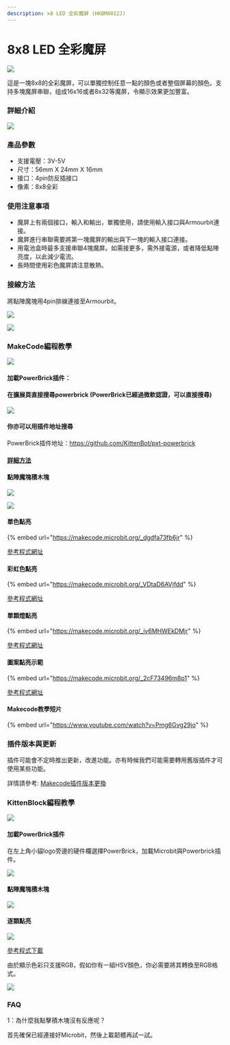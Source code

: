 ```yaml
---
description: x8 LED 全彩魔屏 (HKBM8012J)
---
```


# 8x8 LED 全彩魔屏

![](https://kittenbothk.readthedocs.io/en/latest/\_images/11\_04.png)

這是一塊8x8的全彩魔屏，可以單獨控制任意一點的顏色或者整個屏幕的顏色。支持多塊魔屏串聯，组成16x16或者8x32等魔屏，令顯示效果更加豐富。

### 詳細介紹

![](https://kittenbothk.readthedocs.io/en/latest/\_images/11\_03.png)

### 產品參數

* 支援電壓：3V-5V
* 尺寸：56mm X 24mm X 16mm
* 接口：4pin防反插接口
* 像素：8x8全彩

### 使用注意事項

* 魔屏上有兩個接口，輸入和輸出，單獨使用，請使用輸入接口與Armourbit連接。
* 魔屏進行串聯需要將第一塊魔屏的輸出與下一塊的輸入接口連接。
* 用電池盒時最多支援串聯4塊魔屏。如需接更多，需外接電源，或者降低點陣亮度，以此減少電流。
* 長時間使用彩色魔屏請注意散熱。

### 接線方法

將點陣魔塊用4pin排線連接至Armourbit。

![](https://kittenbothk.readthedocs.io/en/latest/\_images/rgb\_wire.png)

![](https://kittenbothk.readthedocs.io/en/latest/\_images/11\_25.png)

### MakeCode編程教學

![](https://kittenbothk.readthedocs.io/en/latest/\_images/mcbanner13.png)

#### 加載PowerBrick插件：

#### 在擴展頁直接搜尋powerbrick (PowerBrick已經過微軟認證，可以直接搜尋)

![](https://kittenbothk.readthedocs.io/en/latest/\_images/powerbrick\_search.png)

#### 你亦可以用插件地址搜尋

PowerBrick插件地址：https://github.com/KittenBot/pxt-powerbrick

#### [詳細方法](../../makecode/kittenbotandmakecode.md)

#### 點陣魔塊積木塊

![](https://kittenbothk.readthedocs.io/en/latest/\_images/rgbblocks1.png)

![](https://kittenbothk.readthedocs.io/en/latest/\_images/rgbblocks2.png)

#### 單色點亮

{% embed url="https://makecode.microbit.org/_dgdfa73fb6jr" %}

[參考程式網址](https://makecode.microbit.org/\_dgdfa73fb6jr)

#### 彩虹色點亮

{% embed url="https://makecode.microbit.org/_VDtaD6AVjfdd" %}

[參考程式網址](https://makecode.microbit.org/\_VDtaD6AVjfdd)

#### 單顆燈點亮

{% embed url="https://makecode.microbit.org/_iv6MHWEkDMjr" %}

[參考程式網址](https://makecode.microbit.org/\_iv6MHWEkDMjr)

#### 圖案點亮示範

{% embed url="https://makecode.microbit.org/_2cF73496m8p1" %}

[參考程式網址](https://makecode.microbit.org/\_2cF73496m8p1)

#### Makecode教學短片

{% embed url="https://www.youtube.com/watch?v=Pmg6Gvg29jo" %}

### 插件版本與更新

插件可能會不定時推出更新，改進功能。亦有時候我們可能需要轉用舊版插件才可使用某些功能。

詳情請參考: [Makecode插件版本更換](../../makecode/makecodeextupdate.md)

### KittenBlock編程教學

![](https://kittenbothk.readthedocs.io/en/latest/\_images/kbbanner7.png)

#### 加載PowerBrick插件

在左上角小貓logo旁邊的硬件欄選擇PowerBrick，加載Microbit與Powerbrick插件。

![](https://kittenbothk.readthedocs.io/en/latest/\_images/addextension1.png)

#### 點陣魔塊積木塊

![](https://kittenbothk.readthedocs.io/en/latest/\_images/rgbblocks.png)

#### 逐顆點亮

![](https://kittenbothk.readthedocs.io/en/latest/\_images/kbrgb.png)

[參考程式下載](https://bit.ly/PowerbrickM9\_01sb3)

由於顯示色彩只支援RGB，假如你有一組HSV顏色，你必需要將其轉換至RGB格式。

![](https://kittenbothk.readthedocs.io/en/latest/\_images/HSVTORGB.png)

### FAQ

1：為什麼我點擊積木塊沒有反應呢？

首先確保已經連接好Microbit，然後上載韌體再試一試。
